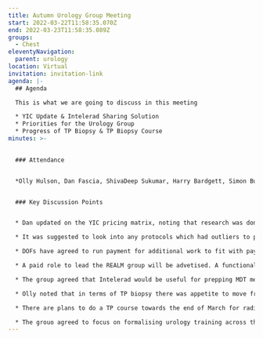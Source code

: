 ```yaml
---
title: Autumn Urology Group Meeting
start: 2022-03-22T11:58:35.070Z
end: 2022-03-23T11:58:35.089Z
groups:
  - Chest
eleventyNavigation:
  parent: urology
location: Virtual
invitation: invitation-link
agenda: |-
  ## Agenda

  This is what we are going to discuss in this meeting

  * YIC Update & Intelerad Sharing Solution
  * Priorities for the Urology Group
  * Progress of TP Biopsy & TP Biopsy Course
minutes: >-
  

  ### Attendance


  *Olly Hulson, Dan Fascia, ShivaDeep Sukumar, Harry Bardgett, Simon Burbidge, Shrilay Sinha, Anna Zoltowski, Andrew Hunter, Emma Sanderson*


  ### Key Discussion Points


  * Dan updated on the YIC pricing matrix, noting that research was done into all trusts payment systems, outsourcing companies and some international prices to produce the pricing matrix.

  * It was suggested to look into any protocols which had outliers to produce more standardisation.

  * DOFs have agreed to run payment for additional work to fit with payroll cut off dates for 6 months, to then review.

  * A paid role to lead the REALM group will be advetised. A functional process for REALM needs to be established.

  * The group agreed that Intelerad would be useful for prepping MDT meetings.

  * Olly noted that in terms of TP biopsy there was appetite to move from precision point to reusable guide. MYHT were doing their first GA in January and would be using a hybrid model.

  * There are plans to do a TP course towards the end of March for radiology staff and sonographers.

  * The grouo agreed to focus on formalising urology training across the region and research opportunities.
---
```

